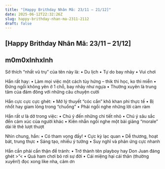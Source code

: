 ```yaml
---
title: "[Happy Brithday Nhân Mã: 23/11 – 21/12]"
date: 2025-06-12T22:32:26Z
slug: happy-brithday-nhan-ma-2311-2112
draft: false
---
```


## [Happy Brithday Nhân Mã: 23/11 – 21/12]

## m0m0xInhxInh

Sở thích “nhất vũ trụ” của tên này là:
• Du lịch
• Tự do bay nhảy
• Vui chơi 

Hắn rất hay:
• Làm mọi việc một cách tùy hứng – thik thì học, ko thì miễn
• Đứng ngồi không yên ở 1 chỗ, bay nhảy như ngựa
• Thường xuyên là trung tâm của đám đông với những câu chuyện cười

Hắn cực cực cực ghét:
• Mớ lý thuyết “cóc cắn” khô khan phi thực tế
• Bị nhốt hay giam lỏng trong “chuồng”
• Phải ngồi nghe những lời càm ràm

Hắn rất ư là dở trong việc:
• Chú ý đến những chi tiết nhỏ
• Chú ý sâu sắc đến cảm xúc của người khác
• Kiên nhẫn ngồi nghe một bài giảng “morale” dài lê thê lượt thượt

Nhìn chung, hắn:
• Có tham vọng đấy!
• Cực kỳ lạc quan
• Dễ thương, hoạt bát, trung thực
• Sáng tạo, nhiều ý tưởng
• Suy nghĩ và phản ứng cực nhanh

Hắn cần phải cẩn thận để tránh:
• Trở thành tên playboy hay Don Juan đáng ghét >”<
• Quá ham chơi bỏ rơi sự đời
• Cái miệng hại cái thân (thường xuyên!)
đọc xong like nha, cảm ơn
